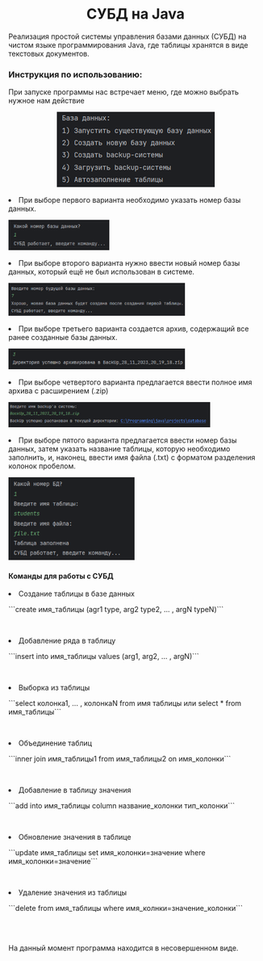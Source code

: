 <h1 align="center">СУБД на Java</h1>
<p>Реализация простой системы управления базами данных (СУБД) на чистом языке программирования Java, 
где таблицы хранятся в виде текстовых документов.</p>
<h3>Инструкция по использованию:</h3>
<p>При запуске программы нас встречает меню, где можно выбрать нужное нам действие</p>
<p align="center"> <img width="313" src="images/menu.png" alt="hello">
</p>

<p><li>При выборе первого варианта необходимо указать номер базы данных.</p>
<div><img width="200" src="images/first_point.png"></div>

<p><li>При выборе второго варианта нужно ввести новый номер базы данных, который ещё не был использован в системе.</p>
<div><img width="350" src="images/second_point.png"></div>

<p><li>При выборе третьего варианта создается архив, содержащий все ранее созданные базы данных.</p>
<div><img width="350" src="images/third_point.png"></div>

<p><li>При выборе четвертого варианта предлагается ввести полное имя архива с расширением (.zip)</p>
<div><img width="400" src="images/fourth_point.png"></div>

<p><li>При выборе пятого варианта предлагается ввести номер базы данных, затем указать название таблицы, которую необходимо заполнить,
и, наконец, ввести имя файла (.txt) с форматом разделения колонок пробелом.</p>
<div><img width="250" src="images/fifth_point.png"></div>

<h4>Команды для работы с СУБД</h4>
<p><li>Создание таблицы в базе данных</p>
<p>```create имя_таблицы (agr1 type, arg2 type2, ... , argN typeN)```</p>
<br>
<p><li>Добавление ряда в таблицу</p>
<p>```insert into имя_таблицы values (arg1, arg2, ... , argN)```</p>
<br>
<p><li>Выборка из таблицы</p>
<p>```select колонка1, ... , колонкаN from имя таблицы или select * from имя_таблицы```</p>
<br>
<p><li>Объединение таблиц</p>
<p>```inner join имя_таблицы1 from имя_таблицы2 on имя_колонки```</p>
<br>
<p><li>Добавление в таблицу значения</p>
<p>```add into имя_таблицы column название_колонки тип_колонки```</p>
<br>
<p><li>Обновление значения в таблице</p>
<p>```update имя_таблицы set имя_колонки=значение where имя_колонки=значение```</p>
<br>
<p><li>Удаление значения из таблицы</p>
<p>```delete from имя_таблицы where имя_колнки=значение_колонки```</p>
<br>
<br>
<p>На данный момент программа находится в несовершенном виде.</p>
<br>











